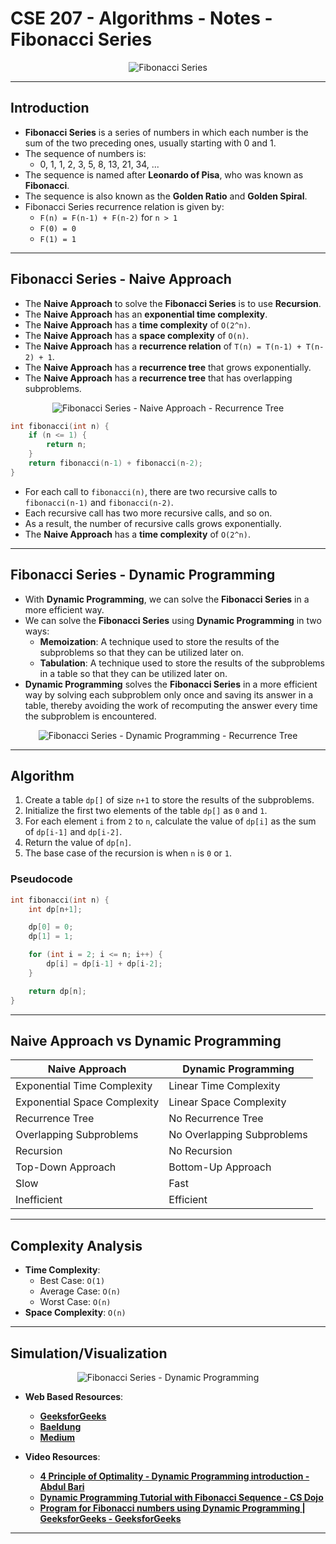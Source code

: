 # **CSE 207 - Algorithms - Notes - Fibonacci Series**

<p align="center">
    <img src="https://upload.wikimedia.org/wikipedia/commons/1/1a/Fibonacci_call_tree_5.gif" alt="Fibonacci Series"/>
</p>

---

## **Introduction**

- **Fibonacci Series** is a series of numbers in which each number is the sum of the two preceding ones, usually starting with 0 and 1.
- The sequence of numbers is:
  - 0, 1, 1, 2, 3, 5, 8, 13, 21, 34, ...
- The sequence is named after **Leonardo of Pisa**, who was known as **Fibonacci**.
- The sequence is also known as the **Golden Ratio** and **Golden Spiral**.
- Fibonacci Series recurrence relation is given by:
  - `F(n) = F(n-1) + F(n-2)` for `n > 1`
  - `F(0) = 0`
  - `F(1) = 1`

---

## **Fibonacci Series - Naive Approach**

- The **Naive Approach** to solve the **Fibonacci Series** is to use **Recursion**.
- The **Naive Approach** has an **exponential time complexity**.
- The **Naive Approach** has a **time complexity** of `O(2^n)`.
- The **Naive Approach** has a **space complexity** of `O(n)`.
- The **Naive Approach** has a **recurrence relation** of `T(n) = T(n-1) + T(n-2) + 1`.
- The **Naive Approach** has a **recurrence tree** that grows exponentially.
- The **Naive Approach** has a **recurrence tree** that has overlapping subproblems.

<p align="center">
    <img src="https://avikdas.com/assets/images/2019-04-15-visual-introduction-to-dynamic-programming/fibonacci-naive.png" alt="Fibonacci Series - Naive Approach - Recurrence Tree"/>
</p>

```cpp
int fibonacci(int n) {
    if (n <= 1) {
        return n;
    }
    return fibonacci(n-1) + fibonacci(n-2);
}
```

- For each call to `fibonacci(n)`, there are two recursive calls to `fibonacci(n-1)` and `fibonacci(n-2)`.
- Each recursive call has two more recursive calls, and so on.
- As a result, the number of recursive calls grows exponentially.
- The **Naive Approach** has a **time complexity** of `O(2^n)`.

---

## **Fibonacci Series - Dynamic Programming**

- With **Dynamic Programming**, we can solve the **Fibonacci Series** in a more efficient way.
- We can solve the **Fibonacci Series** using **Dynamic Programming** in two ways:
  - **Memoization**: A technique used to store the results of the subproblems so that they can be utilized later on.
  - **Tabulation**: A technique used to store the results of the subproblems in a table so that they can be utilized later on.
- **Dynamic Programming** solves the **Fibonacci Series** in a more efficient way by solving each subproblem only once and saving its answer in a table, thereby avoiding the work of recomputing the answer every time the subproblem is encountered.

<p align="center">
    <img src="https://i.pinimg.com/originals/9a/5f/bf/9a5fbfa150fdeab90a3fd4c39afedf54.gif" alt="Fibonacci Series - Dynamic Programming - Recurrence Tree"/>
</p>

---

## **Algorithm**

1. Create a table `dp[]` of size `n+1` to store the results of the subproblems.
2. Initialize the first two elements of the table `dp[]` as `0` and `1`.
3. For each element `i` from `2` to `n`, calculate the value of `dp[i]` as the sum of `dp[i-1]` and `dp[i-2]`.
4. Return the value of `dp[n]`.
5. The base case of the recursion is when `n` is `0` or `1`.

### **Pseudocode**

```cpp
int fibonacci(int n) {
    int dp[n+1];

    dp[0] = 0;
    dp[1] = 1;

    for (int i = 2; i <= n; i++) {
        dp[i] = dp[i-1] + dp[i-2];
    }

    return dp[n];
}
```

---

## **Naive Approach vs Dynamic Programming**

| **Naive Approach** | **Dynamic Programming** |
|---|---|
| Exponential Time Complexity | Linear Time Complexity |
| Exponential Space Complexity | Linear Space Complexity |
| Recurrence Tree | No Recurrence Tree |
| Overlapping Subproblems | No Overlapping Subproblems |
| Recursion | No Recursion |
| Top-Down Approach | Bottom-Up Approach |
| Slow | Fast |
| Inefficient | Efficient |

---

## **Complexity Analysis**

- **Time Complexity**:
  - Best Case: `O(1)`
  - Average Case: `O(n)`
  - Worst Case: `O(n)`
- **Space Complexity**: `O(n)`

---

## **Simulation/Visualization**

<p align="center">
    <img src="https://www.simplilearn.com/ice9/free_resources_article_thumb/Fibonacci_Series_Tabular_Representation.gif" alt="Fibonacci Series - Dynamic Programming"/>
</p>

- **Web Based Resources**:
  - [**GeeksforGeeks**](https://www.geeksforgeeks.org/program-for-nth-fibonacci-number/)
  - [**Baeldung**](https://www.baeldung.com/cs/fibonacci-top-down-vs-bottom-up-dynamic-programming)
  - [**Medium**](https://elishevaelbaz.medium.com/solving-fibonacci-numbers-using-dynamic-programming-ee75ea708b7b)

- **Video Resources**:
  - [**4 Principle of Optimality - Dynamic Programming introduction - Abdul Bari**](https://www.youtube.com/watch?v=5dRGRueKU3M)
  - [**Dynamic Programming Tutorial with Fibonacci Sequence - CS Dojo**](https://www.youtube.com/watch?v=e0CAbRVYAWg)
  - [**Program for Fibonacci numbers using Dynamic Programming | GeeksforGeeks - GeeksforGeeks**](https://www.youtube.com/watch?v=LwZRsM7qhrI)

---
